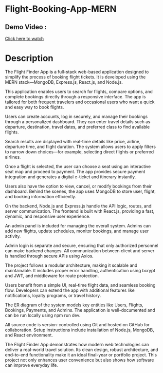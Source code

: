 # Flight-Booking-App-MERN

## Demo Video : 
[Click here to watch](https://drive.google.com/file/d/1BdZeknDEYOq2x9FWQmgcCYolUZ6FOp8e/view?usp=sharing)


# Description

The Flight Finder App is a full-stack web-based application designed to simplify the process of booking flight tickets.
It is developed using the MERN stack—MongoDB, Express.js, React.js, and Node.js.

This application enables users to search for flights, compare options, and complete bookings directly through a responsive interface.
The app is tailored for both frequent travelers and occasional users who want a quick and easy way to book flights.

Users can create accounts, log in securely, and manage their bookings through a personalized dashboard.
They can enter travel details such as departure, destination, travel dates, and preferred class to find available flights.

Search results are displayed with real-time details like price, airline, departure time, and flight duration.
The system allows users to apply filters to narrow down choices—for example, selecting direct flights or preferred airlines.

Once a flight is selected, the user can choose a seat using an interactive seat map and proceed to payment.
The app provides secure payment integration and generates a digital e-ticket and itinerary instantly.

Users also have the option to view, cancel, or modify bookings from their dashboard.
Behind the scenes, the app uses MongoDB to store user, flight, and booking information efficiently.

On the backend, Node.js and Express.js handle the API logic, routes, and server communication.
The frontend is built with React.js, providing a fast, dynamic, and responsive user experience.

An admin panel is included for managing the overall system.
Admins can add new flights, update schedules, monitor bookings, and manage user activity.

Admin login is separate and secure, ensuring that only authorized personnel can make backend changes.
All communication between client and server is handled through secure APIs using Axios.

The project follows a modular architecture, making it scalable and maintainable.
It includes proper error handling, authentication using bcrypt and JWT, and middleware for route protection.

Users benefit from a simple UI, real-time flight data, and seamless booking flow.
Developers can extend the app with additional features like notifications, loyalty programs, or travel history.

The ER diagram of the system models key entities like Users, Flights, Bookings, Payments, and Admins.
The application is well-documented and can be run locally using npm run dev.

All source code is version-controlled using Git and hosted on GitHub for collaboration.
Setup instructions include installation of Node.js, MongoDB, and React environment.

The Flight Finder App demonstrates how modern web technologies can deliver a real-world travel solution.
Its clean design, robust architecture, and end-to-end functionality make it an ideal final-year or portfolio project.
This project not only enhances user convenience but also shows how software can improve everyday life.
   
